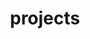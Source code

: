 ---
layout: resume_section
title: projects
items:
  - date: August 2020 to September 2020
    title: AI-Powered Chess Engine for the Ren'Py Game Dev Engine
    title_link: https://www.freecodecamp.org/news/how-i-built-my-one-person-open-source-project/
    subtitle: Game Development, Python, Ren'Py
    description:
      - Built a chess engine rated 5 stars on itch.io by integrating Ren’Py (game dev engine, GitHub 2.7k stars) with python-chess (GitHub 1.1k stars)
      - Version 1.0 of the engine (which I built in July 2018) was selected by the 2020 GitHub Archive Program

  - date: May 2020 to June 2020
    title: Phonetic Acoustic Word Embeddings
    title_link: https://github.com/RuolinZheng08/phonetic-acoustic-word-embeddings
    subtitle: Machine Learning, Speech Processing, PyTorch, TensorBoard
    description:
      - Achieved an 89% precision rate in training word embeddings in PyTorch; Produced demo and visualization with TensorBoard

  - date: September 2019
    title: Exhibitor Look-Up Web App for Grace Hopper 2019
    title_link: https://ruolinzheng08.github.io/ghc-2019-company-lookup/
    subtitle: Web Development, HTML/CSS/JavaScript, DataTables, Python, Google Knowledge Graph API
    description:
      - Achieved 200+ daily page views by hosting exhibitor data scraped from the Google Knowledge Graph API in JS DataTables

  - date: June 2016 to August 2016
    title: Smart Luggage Case "Bon Voyage" with Auto-Brake
    title_link: https://youtu.be/nQbGU2BlWRk
    subtitle: Arduino, 3D Printing (Rhino), Android App Development
    description:
      - Awarded Fabrication Lab Honored Student for building an autobrake system with 3D-printed wheel locks and Arduino, plus a companino Android App
---